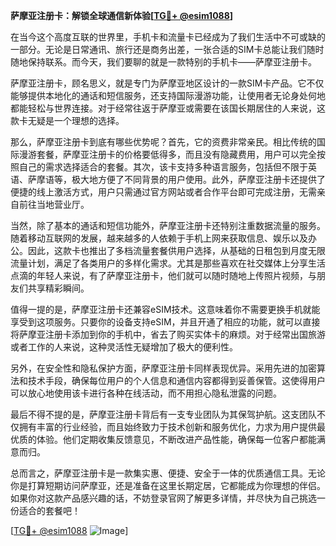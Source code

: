 **萨摩亚注册卡：解锁全球通信新体验[[TG💪+ @esim1088](https://t.me/s/esim1088)]**

在当今这个高度互联的世界里，手机卡和流量卡已经成为了我们生活中不可或缺的一部分。无论是日常通讯、旅行还是商务出差，一张合适的SIM卡总能让我们随时随地保持联系。而今天，我们要聊的就是一款特别的手机卡——萨摩亚注册卡。

萨摩亚注册卡，顾名思义，就是专门为萨摩亚地区设计的一款SIM卡产品。它不仅能够提供本地化的通话和短信服务，还支持国际漫游功能，让使用者无论身处何地都能轻松与世界连接。对于经常往返于萨摩亚或需要在该国长期居住的人来说，这款卡无疑是一个理想的选择。

那么，萨摩亚注册卡到底有哪些优势呢？首先，它的资费非常亲民。相比传统的国际漫游套餐，萨摩亚注册卡的价格要低得多，而且没有隐藏费用，用户可以完全按照自己的需求选择适合的套餐。其次，该卡支持多种语言服务，包括但不限于英语、萨摩语等，极大地方便了不同背景的用户使用。此外，萨摩亚注册卡还提供了便捷的线上激活方式，用户只需通过官方网站或者合作平台即可完成注册，无需亲自前往当地营业厅。

当然，除了基本的通话和短信功能外，萨摩亚注册卡还特别注重数据流量的服务。随着移动互联网的发展，越来越多的人依赖于手机上网来获取信息、娱乐以及办公。因此，这款卡也推出了多档流量套餐供用户选择，从基础的日租包到月度无限流量计划，满足了各类用户的多样化需求。尤其是那些喜欢在社交媒体上分享生活点滴的年轻人来说，有了萨摩亚注册卡，他们就可以随时随地上传照片视频，与朋友们共享精彩瞬间。

值得一提的是，萨摩亚注册卡还兼容eSIM技术。这意味着你不需要更换手机就能享受到这项服务。只要你的设备支持eSIM，并且开通了相应的功能，就可以直接将萨摩亚注册卡添加到你的手机中，省去了购买实体卡的麻烦。对于经常出国旅游或者工作的人来说，这种灵活性无疑增加了极大的便利性。

另外，在安全性和隐私保护方面，萨摩亚注册卡同样表现优异。采用先进的加密算法和技术手段，确保每位用户的个人信息和通信内容都得到妥善保管。这使得用户可以放心地使用该卡进行各种在线活动，而不用担心隐私泄露的问题。

最后不得不提的是，萨摩亚注册卡背后有一支专业团队为其保驾护航。这支团队不仅拥有丰富的行业经验，而且始终致力于技术创新和服务优化，力求为用户提供最优质的体验。他们定期收集反馈意见，不断改进产品性能，确保每一位客户都能满意而归。

总而言之，萨摩亚注册卡是一款集实惠、便捷、安全于一体的优质通信工具。无论你是打算短期访问萨摩亚，还是准备在这里长期定居，它都能成为你理想的伴侣。如果你对这款产品感兴趣的话，不妨登录官网了解更多详情，并尽快为自己挑选一份适合的套餐吧！

[[TG💪+ @esim1088](https://t.me/s/esim1088) ![Image](https://i.postimg.cc/4NQfJmqS/Snipaste-2025-05-13-00-14-12.png)]